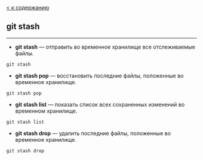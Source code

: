 [< к содержанию](./readme.md)

## git stash

---

+ **git stash** — отправить во временное хранилище все отслеживаемые файлы.

`git stash`

+ **git stash pop** — восстановить последние файлы, положенные во временное хранилище.

`git stash pop`

+ **git stash list** — показать список всех сохраненных изменений во временном хранилище.

`git stash list`

+ **git stash drop** — удалить последние файлы, положенные во временное хранилище.

`git stash drop`